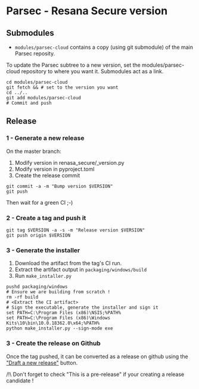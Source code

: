 # Parsec - Resana Secure version

## Submodules

- `modules/parsec-cloud` contains a copy (using git submodule) of the main Parsec reposity.

To update the Parsec subtree to a new version, set the modules/parsec-cloud repository to where you want it. Submodules act as a link.

```shell
cd modules/parsec-cloud
git fetch && # set to the version you want
cd ../..
git add modules/parsec-cloud
# Commit and push
```

## Release

### 1 - Generate a new release

On the master branch:

1) Modify version in renasa_secure/_version.py
2) Modify version in pyproject.toml
3) Create the release commit

```shell
git commit -a -m "Bump version $VERSION"
git push
```

Then wait for a green CI ;-)

### 2 - Create a tag and push it

```shell
git tag $VERSION -a -s -m "Release version $VERSION"
git push origin $VERSION
```

### 3 - Generate the installer

1) Download the artifact from the tag's CI run.
2) Extract the artifact output in `packaging/windows/build`
3) Run `make_installer.py`

```shell
pushd packaging/windows
# Ensure we are building from scratch !
rm -rf build
# <Extract the CI artifact>
# Sign the executable, generate the installer and sign it
set PATH=C:\Program Files (x86)\NSIS;%PATH%
set PATH=C:\Program Files (x86)\Windows Kits\10\bin\10.0.18362.0\x64;%PATH%
python make_installer.py --sign-mode exe
```

### 3 - Create the release on Github

Once the tag pushed, it can be converted as a release on github using the
["Draft a new release"](https://github.com/Scille/resana-secure/releases) button.

/!\ Don't forget to check "This is a pre-release" if your creating a release candidate !
